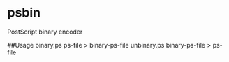 psbin
=====

PostScript binary encoder

##Usage
    binary.ps ps-file > binary-ps-file
    unbinary.ps binary-ps-file > ps-file
